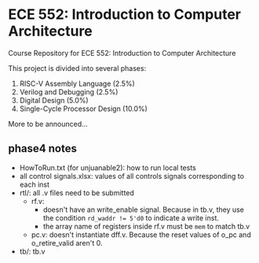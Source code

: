 # ECE 552: Introduction to Computer Architecture

Course Repository for ECE 552: Introduction to Computer Architecture

This project is divided into several phases:
1. RISC-V Assembly Language (2.5%)
2. Verilog and Debugging (2.5%)
3. Digital Design (5.0%)
4. Single-Cycle Processor Design (10.0%)

More to be announced...

## phase4 notes
- HowToRun.txt (for unjuanable2): how to run local tests
- all control signals.xlsx: values of all controls signals corresponding to each inst
- rtl/: all .v files need to be submitted
  - rf.v: 
    - doesn't have an write_enable signal. Because in tb.v, they use the condition ```rd_waddr != 5'd0``` to indicate a write inst.
    - the array name of registers inside rf.v must be ```mem``` to match tb.v
  - pc.v: doesn't instantiate dff.v. Because the reset values of o_pc and o_retire_valid aren't 0.
- tb/: tb.v
